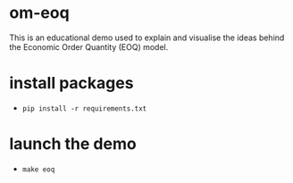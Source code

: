 # om-eoq

This is an educational demo used to explain and visualise the ideas behind the Economic Order Quantity (EOQ) model.

# install packages

- `pip install -r requirements.txt`

# launch the demo

- `make eoq`
